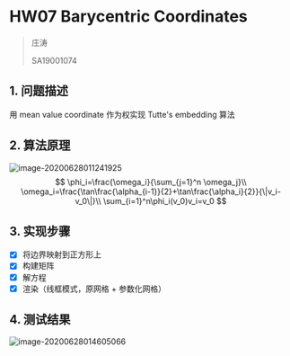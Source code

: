# HW07 Barycentric Coordinates

> 庄涛
>
> SA19001074

## 1. 问题描述

用 mean value coordinate 作为权实现 Tutte's embedding 算法

## 2. 算法原理

![image-20200628011241925](assets/README/image-20200628011241925.png)
$$
\phi_i=\frac{\omega_i}{\sum_{j=1}^n \omega_j}\\
\omega_i=\frac{\tan\frac{\alpha_{i-1}}{2}+\tan\frac{\alpha_i}{2}}{\|v_i-v_0\|}\\
\sum_{i=1}^n\phi_i(v_0)v_i=v_0
$$

## 3. 实现步骤

- [x] 将边界映射到正方形上
- [x] 构建矩阵
- [x] 解方程
- [x] 渲染（线框模式，原网格 + 参数化网格）

## 4. 测试结果

![image-20200628014605066](assets/README/image-20200628014605066.png)

